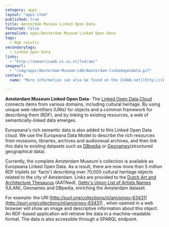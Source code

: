 ```yaml
---
category: apps
layout: "apps-item"
published: true
title: Amsterdam Museum Linked Open Data
featured: false
permalink: apps/Amsterdam Museum Linked Open Data
tags: 
  - R&D results
secondarytags:
  - Linked Open Data
links: 
  - "http://semanticweb.cs.vu.nl/lod/am/"
imageurl: 
  - "/img/apps/Amsterdam-Museum-LOD/Amsterdam-linkedopendata.gif"
contact: 
  name: "More information can also be found on the [CKAN.net](http://ckan.net/package/amsterdam-museum-as-edm-lod) page."

---
```

**Amsterdam Museum Linked Open Data**- The [Linked Open Data Cloud](http://richard.cyganiak.de/2007/10/lod/) connects items from various domains, including cultural heritage. By using unique web-identifiers (URIs) for objects and a common framework for describing them (RDF), and by linking to existing resources, a web of semantically-linked data emerges.

Europeana&#39;s rich semantic data is also added to this Linked Open Data cloud. We use the Europeana Data Model to describe the rich resources from museums, libraries, archives and audiovisual archives, and then link this data to existing datasets such as [DBpedia](http://www.dbpedia.org/) or [Geonames](http://www.geonames.org/)(structured geographical data).

Currently, the complete Amsterdam Museum&#39;s collection is available as Europeana Linked Open Data. As a result, there are now more than 5 million RDF triplets (or &lsquo;facts&#39;) describing over 70,000 cultural heritage objects related to the city of Amsterdam. Links are provided to the [Dutch Art and Architecture Thesaurus](http://www.aat-ned.nl/) (AATNed), [Getty&#39;s Union List of Artists Names](http://www.getty.edu/research/conducting_research/vocabularies/) (ULAN), Geonames and DBpedia, enriching the Amsterdam dataset.

For example: the URI [http://purl.org/collections/nl/am/proxy-63431](http://purl.org/collections/nl/am/proxy-63431) , when opened in a web browser will show an image and descriptive information about this object. An RDF-based application will retrieve the data in a machine-readable format. The data is also accessible through a SPARQL endpoint.
